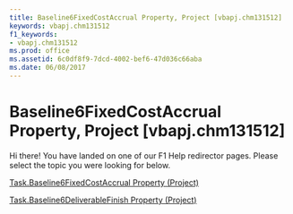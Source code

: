 ```yaml
---
title: Baseline6FixedCostAccrual Property, Project [vbapj.chm131512]
keywords: vbapj.chm131512
f1_keywords:
- vbapj.chm131512
ms.prod: office
ms.assetid: 6c0df8f9-7dcd-4002-bef6-47d036c66aba
ms.date: 06/08/2017
---
```



# Baseline6FixedCostAccrual Property, Project [vbapj.chm131512]

Hi there! You have landed on one of our F1 Help redirector pages. Please select the topic you were looking for below.

[Task.Baseline6FixedCostAccrual Property (Project)](http://msdn.microsoft.com/library/8ffe5ae4-0168-a12f-3882-7b03c50ab4aa%28Office.15%29.aspx)

[Task.Baseline6DeliverableFinish Property (Project)](http://msdn.microsoft.com/library/b755893a-6481-4898-57a2-c8b989d2ff2b%28Office.15%29.aspx)


